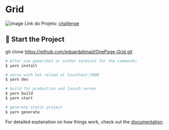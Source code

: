# Grid
![image](https://user-images.githubusercontent.com/99693673/198290135-51a39c5a-bc72-4d9e-a81d-9dad7a9c9605.png)
Link do Projeto: [challenge](https://www.figma.com/file/Yb9IBH56g7T1hdIyZ3BMNO/Desafios---Codel%C3%A2ndia?node-id=39819%3A780)

## 🚀 Start the Project

git clone https://github.com/eduardalimad/OnePage-Grid.git

```bash
# After use powershel or outher terminal for the commands:
$ yarn install

# serve with hot reload at localhost:3000
$ yarn dev

# build for production and launch server
$ yarn build
$ yarn start

# generate static project
$ yarn generate
```

For detailed explanation on how things work, check out the [documentation](https://nuxtjs.org).

